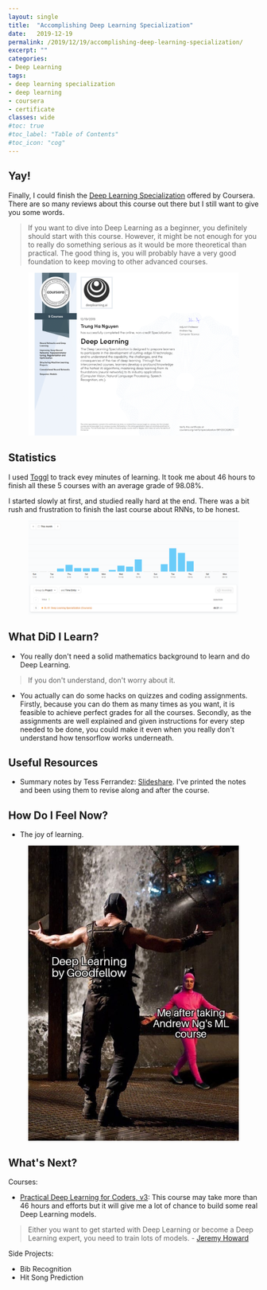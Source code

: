 ```yaml
---
layout: single
title:  "Accomplishing Deep Learning Specialization"
date:   2019-12-19
permalink: /2019/12/19/accomplishing-deep-learning-specialization/
excerpt: ""
categories: 
- Deep Learning
tags:
- deep learning specialization
- deep learning
- coursera
- certificate
classes: wide
#toc: true
#toc_label: "Table of Contents"
#toc_icon: "cog"
---
```


## Yay!

Finally, I could finish the [Deep Learning Specialization](https://www.coursera.org/specializations/deep-learning) offered by Coursera. There are so many reviews about this course out there but I still want to give you some words.

> If you want to dive into Deep Learning as a beginner, you definitely should start with this course. However, it might be not enough for you to really do something serious as it would be more theoretical than practical. The good thing is, you will probably have a very good foundation to keep moving to other advanced courses.

<figure>
	<img src="https://github.com/datasciblog/datasciblog.github.io/blob/master/_posts/images/2019-12-19-DL-03-accomplishing-deep-learning-specialization/cert.png?raw=true">
	<figcaption></figcaption>
</figure>

## Statistics

I used [Toggl](https://toggl.com/) to track evey minutes of learning. It took me about 46 hours to finish all these 5 courses with an average grade of 98.08%. 

I started slowly at first, and studied really hard at the end. There was a bit rush and frustration to finish the last course about RNNs, to be honest.

<figure>
	<img src="https://github.com/datasciblog/datasciblog.github.io/blob/master/_posts/images/2019-12-19-DL-03-accomplishing-deep-learning-specialization/time.png?raw=true">
	<figcaption></figcaption>
</figure>

## What DiD I Learn?

- You really don't need a solid mathematics background to learn and do Deep Learning.

> If you don't understand, don't worry about it.

- You actually can do some hacks on quizzes and coding assignments. Firstly, because you can do them as many times as you want, it is feasible to achieve perfect grades for all the courses. Secondly, as the assignments are well explained and given instructions for every step needed to be done, you could make it even when you really don't understand how tensorflow works underneath.

## Useful Resources

- Summary notes by Tess Ferrandez: [Slideshare](https://www.slideshare.net/TessFerrandez/notes-from-coursera-deep-learning-courses-by-andrew-ng). I've printed the notes and been using them to revise along and after the course.

## How Do I Feel Now?

- The joy of learning.

<figure>
	<img src="https://github.com/datasciblog/datasciblog.github.io/blob/master/_posts/images/2019-12-19-DL-03-accomplishing-deep-learning-specialization/meme.jpg?raw=true">
	<figcaption></figcaption>
</figure>

## What's Next?

Courses:
- [Practical Deep Learning for Coders, v3](https://course.fast.ai/): This course may take more than 46 hours and efforts but it will give me a lot of chance to build some real Deep Learning models.

> Either you want to get started with Deep Learning or become a Deep Learning expert, you need to train lots of models. - [Jeremy Howard](https://youtu.be/J6XcP4JOHmk?t=4894)

Side Projects:
- Bib Recognition
- Hit Song Prediction